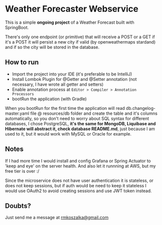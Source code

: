 # Weather Forecaster Webservice

This is a simple **ongoing project** of a Weather Forecast built with SpringBoot.

There's only one endpoint (or primitive) that will receive a POST or a GET
if it's a POST it will persist a new city if valid (by openweathermaps stardand) and if so 
the city will be stored in the database.

## How to run

- Import the project into your IDE (it's preferable to be IntelliJ)
- Install Lombok Plugin for @Getter and @Setter annotation (not necessary, I have wrote all getter and setters)
- Enable annotation process at ```Editor > Compiler > Annotation Processors```
- bootRun the application (with Gradle)

When you bootRun for the first time the application will read db.changelog-master.yaml file @
resources/db folder and create the table and it's columns automatically, so you don't need to 
worry about SQL syntax for different databases, I chose PostgreSQL, **it's the same for MongoDB, 
Liquibase and Hibernate will abstract it, check database README.md**, just because I am used to it, but it would work with MySQL or Oracle for example.

## Notes

If I had more time I would install and config Grafana or Spring Actuator to 'keep and eye' on the
server health. And also let it runnning at AWS, but my free tier is over :/

Since the microservice does not have user authentication it is stateless, or does not keep sessions,
but if auth would be need to keep it stateless I would use OAuth2 to avoid creating sessions and use 
JWT token instead.

## Doubts?
Just send me a message at rmkoszalka@gmail.com